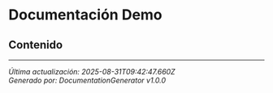 # Documentación Demo

## Contenido



---

*Última actualización: 2025-08-31T09:42:47.660Z*  
*Generado por: DocumentationGenerator v1.0.0*
